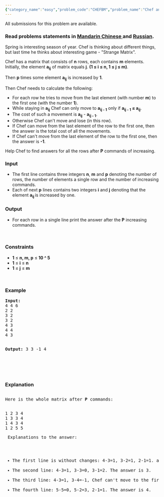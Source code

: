 ```yaml
---
{"category_name":"easy","problem_code":"CHEFBM","problem_name":"Chef and Strange Matrix","languages_supported":{"0":"ADA","1":"ASM","2":"BASH","3":"BF","4":"C","5":"C99 strict","6":"CAML","7":"CLOJ","8":"CLPS","9":"CPP 4.3.2","10":"CPP 4.9.2","11":"CPP14","12":"CS2","13":"D","14":"ERL","15":"FORT","16":"FS","17":"GO","18":"HASK","19":"ICK","20":"ICON","21":"JAVA","22":"JS","23":"LISP clisp","24":"LISP sbcl","25":"LUA","26":"NEM","27":"NICE","28":"NODEJS","29":"PAS fpc","30":"PAS gpc","31":"PERL","32":"PERL6","33":"PHP","34":"PIKE","35":"PRLG","36":"PYTH","37":"PYTH 3.4","38":"RUBY","39":"SCALA","40":"SCM guile","41":"SCM qobi","42":"ST","43":"TCL","44":"TEXT","45":"WSPC"},"max_timelimit":"1 - 2","source_sizelimit":50000,"problem_author":"berezin","problem_tester":"xcwgf666","date_added":"18-03-2014","tags":{"0":"berezin","1":"easy","2":"implementation","3":"may14"},"editorial_url":"http://discuss.codechef.com/problems/CHEFBM","time":{"view_start_date":1399887000,"submit_start_date":1399887000,"visible_start_date":1399887000,"end_date":1735669800},"layout":"problem"}
---
```

<span class="solution-visible-txt">All submissions for this problem are available.</span><h3> Read problems statements in <a target="_blank" href="http://www.codechef.com/download/translated/MAY14/mandarin/CHEFBM.pdf">Mandarin Chinese </a> and <a target="_blank" href="http://www.codechef.com/download/translated/MAY14/russian/CHEFBM.pdf">Russian</a>.</h3>
<p>Spring is interesting season of year. Chef is thinking about different things, but last time he thinks about interesting game - "Strange Matrix". </p>
<p>Chef has a matrix that consists of <b>n</b> rows, each contains <b>m</b> elements. Initially, the element <b>a<sub>i</sub><sub>j</sub></b> of matrix equals <b>j</b>. <b>(1 ≤ i ≤ n, 1 ≤ j ≤ m)</b>. </p>
<p>Then <b>p</b> times some element <b>a<sub>i</sub><sub>j</sub></b> is increased by <b>1</b>. </p>
<p>Then Chef needs to calculate the following: </p>
<ul>
<li>For each row he tries to move from the last element (with number <b>m</b>) to the first one (with the number <b>1</b>). </li>
<li>While staying in <b>a<sub>i</sub><sub>j</sub></b> Chef can only move to <b>a<sub>i</sub><sub>j - 1</sub></b> only if <b>a<sub>i</sub><sub>j - 1</sub> ≤ <b>a<sub>i</sub><sub>j</sub></b></b>. </li>
<li>The cost of such a movement is <b>a<sub>i</sub><sub>j</sub></b> - <b>a<sub>i</sub><sub>j - 1</sub></b>.</li>
<li>Otherwise Chef can't move and lose (in this row).</li>
<li>If Chef can move from the last element of the row to the first one, then the answer is the total cost of all the movements. </li>
<li>If Chef can't move from the last element of the row to the first one, then the answer is <b>-1</b>. </li>
</ul>

<p> Help Chef to find answers for all the rows after <b>P</b> commands of increasing. </p>
<h3>Input</h3>
<p>
<ul>
<li>The first line contains three integers <b>n</b>, <b>m</b> and <b>p</b> denoting the number of rows, the number of elements a single row and the number of increasing commands. </li>
<li>Each of next <b>p</b> lines contains two integers <b>i</b> and <b>j</b> denoting that the element <b>a<sub>i</sub><sub>j </sub></b> is increased by one. </li>
</ul>
</p>
<h3>Output</h3>
<ul>
<li>For each row in a single line print the answer after the <b>P</b> increasing commands.</li>
</ul>
<p> </p>
<h3>Constraints</h3>
<ul>
<li><b>1</b> ≤ <b>n, m, p</b> ≤ <b>10 ^ 5</b></li>
<li><b>1</b> ≤ <b>i</b> ≤ <b>n</b></li>
<li><b>1</b> ≤ <b>j</b> ≤ <b>m</b></li>
</ul>
<p> </p>
<h3>Example</h3>
<pre><b>Input:</b>
4 4 6
2 2
3 2 
3 2 
4 3
4 4
4 3

<b>Output:</b>
3
3
-1
4

</pre><p> </p>
<h3>Explanation</h3>
<pre>
<p>Here is the whole matrix after <b>P</b> commands:</p>
1 2 3 4
1 3 3 4
1 4 3 4
1 2 5 5
<p> Explanations to the answer: </p>
<ul>
<li>The first line is without changes: 4-3=1, 3-2=1, 2-1=1. answer = 3. </li>
<li>The second line: 4-3=1, 3-3=0, 3-1=2. The answer is 3. </li>
<li>The third line: 4-3=1, 3-4=-1, Chef can't move to the first number here. Therefore, the answer is -1. </li>
<li>The fourth line: 5-5=0, 5-2=3, 2-1=1. The answer is 4. </li>
</ul>

</pre>